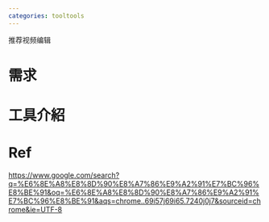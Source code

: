 ```yaml
---
categories: tooltools
---
```

推荐视频编辑

# 需求

# 工具介紹



# Ref

https://www.google.com/search?q=%E6%8E%A8%E8%8D%90%E8%A7%86%E9%A2%91%E7%BC%96%E8%BE%91&oq=%E6%8E%A8%E8%8D%90%E8%A7%86%E9%A2%91%E7%BC%96%E8%BE%91&aqs=chrome..69i57j69i65.7240j0j7&sourceid=chrome&ie=UTF-8


